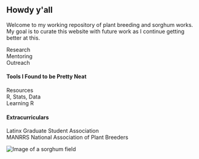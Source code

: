 ## Howdy y'all

Welcome to my working repository of plant breeding and sorghum works. My goal is to curate this website with future work as I continue getting better at this. 

Research  
Mentoring  
Outreach


#### Tools I Found to be Pretty Neat
Resources  
R, Stats, Data  
Learning R

#### Extracurriculars
Latinx Graduate Student Association  
MANRRS
National Association of Plant Breeders


![Image of a sorghum field](https://github.com/leon-fabian/leon-fabian.github.io/blob/main/sorghumportrait.JPG?raw=true)
